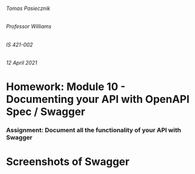 ###### Tomas Pasiecznik
###### Professor Williams
###### IS 421-002
###### 12 April 2021

# Homework: Module 10 - Documenting your API with OpenAPI Spec / Swagger

### Assignment: Document all the functionality of your API with Swagger

# Screenshots of Swagger  
